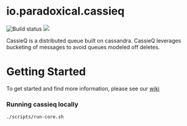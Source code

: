 io.paradoxical.cassieq  
=====

![Build status](https://travis-ci.org/paradoxical-io/cassieq.svg?branch=master)
[![](https://badge.imagelayers.io/paradoxical/cassieq:latest.svg)](https://imagelayers.io/?images=paradoxical/cassieq:latest 'Get your own badge on imagelayers.io')

CassieQ is a distributed queue built on cassandra. CassieQ leverages bucketing of messages to avoid queues modeled off deletes.

# Getting Started

To get started and find more information, please see our [wiki](https://github.com/paradoxical-io/cassieq/wiki)

### Running cassieq locally


```
./scripts/run-core.sh
``` 
